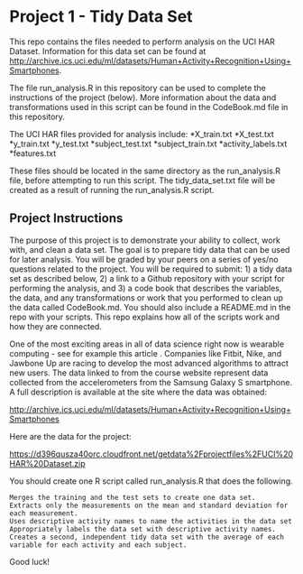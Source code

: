 Project 1 - Tidy Data Set
=====================

This repo contains the files needed to perform analysis on the UCI HAR Dataset.  Information for this data set can be found at http://archive.ics.uci.edu/ml/datasets/Human+Activity+Recognition+Using+Smartphones.

The file run_analysis.R in this repository can be used to complete the instructions of the project (below).  More information about the data and transformations used in this script can be found in the CodeBook.md file in this repository. 

The UCI HAR files provided for analysis include:
*X_train.txt
*X_test.txt
*y_train.txt
*y_test.txt
*subject_test.txt
*subject_train.txt
*activity_labels.txt
*features.txt

These files should be located in the same directory as the run_analysis.R file, before attempting to run this script.  The tidy_data_set.txt file will be created as a result of running the run_analysis.R script.   

Project Instructions
----------------------------
The purpose of this project is to demonstrate your ability to collect, work with, and clean a data set. The goal is to prepare tidy data that can be used for later analysis. You will be graded by your peers on a series of yes/no questions related to the project. You will be required to submit: 1) a tidy data set as described below, 2) a link to a Github repository with your script for performing the analysis, and 3) a code book that describes the variables, the data, and any transformations or work that you performed to clean up the data called CodeBook.md. You should also include a README.md in the repo with your scripts. This repo explains how all of the scripts work and how they are connected. 

One of the most exciting areas in all of data science right now is wearable computing - see for example this article . Companies like Fitbit, Nike, and Jawbone Up are racing to develop the most advanced algorithms to attract new users. The data linked to from the course website represent data collected from the accelerometers from the Samsung Galaxy S smartphone. A full description is available at the site where the data was obtained:

http://archive.ics.uci.edu/ml/datasets/Human+Activity+Recognition+Using+Smartphones

Here are the data for the project:

https://d396qusza40orc.cloudfront.net/getdata%2Fprojectfiles%2FUCI%20HAR%20Dataset.zip

 You should create one R script called run_analysis.R that does the following. 

    Merges the training and the test sets to create one data set.
    Extracts only the measurements on the mean and standard deviation for each measurement. 
    Uses descriptive activity names to name the activities in the data set
    Appropriately labels the data set with descriptive activity names. 
    Creates a second, independent tidy data set with the average of each variable for each activity and each subject. 

Good luck!
